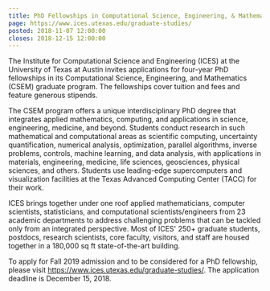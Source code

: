 ```yaml
---
title: PhD Fellowships in Computational Science, Engineering, & Mathematics (CSEM) program, ICES, UT Austin
page: https://www.ices.utexas.edu/graduate-studies/
posted: 2018-11-07 12:00:00
closes: 2018-12-15 12:00:00
---
```


The Institute for Computational Science and Engineering (ICES) at the
University of Texas at Austin invites applications for four-year
PhD fellowships in its Computational Science, Engineering, and
Mathematics (CSEM) graduate program. The fellowships cover tuition and
fees and feature generous stipends.

The CSEM program offers a unique interdisciplinary PhD degree that
integrates applied mathematics, computing, and applications in
science, engineering, medicine, and beyond. Students conduct research
in such mathematical and computational areas as scientific computing,
uncertainty quantification, numerical analysis, optimization, parallel
algorithms, inverse problems, controls, machine learning, and data
analysis, with applications in materials, engineering, medicine, life
sciences, geosciences, physical sciences, and others. Students use
leading-edge supercomputers and visualization facilities at the Texas
Advanced Computing Center (TACC) for their work.

ICES brings together under one roof applied mathematicians, computer
scientists, statisticians, and computational scientists/engineers from
23 academic departments to address challenging problems that can be
tackled only from an integrated perspective. Most of ICES' 250+
graduate students, postdocs, research scientists, core faculty,
visitors, and staff are housed together in a 180,000 sq ft
state-of-the-art building.

To apply for Fall 2019 admission and to be considered for a PhD
fellowship, please visit <https://www.ices.utexas.edu/graduate-studies/>.
The application deadline is December 15, 2018.
